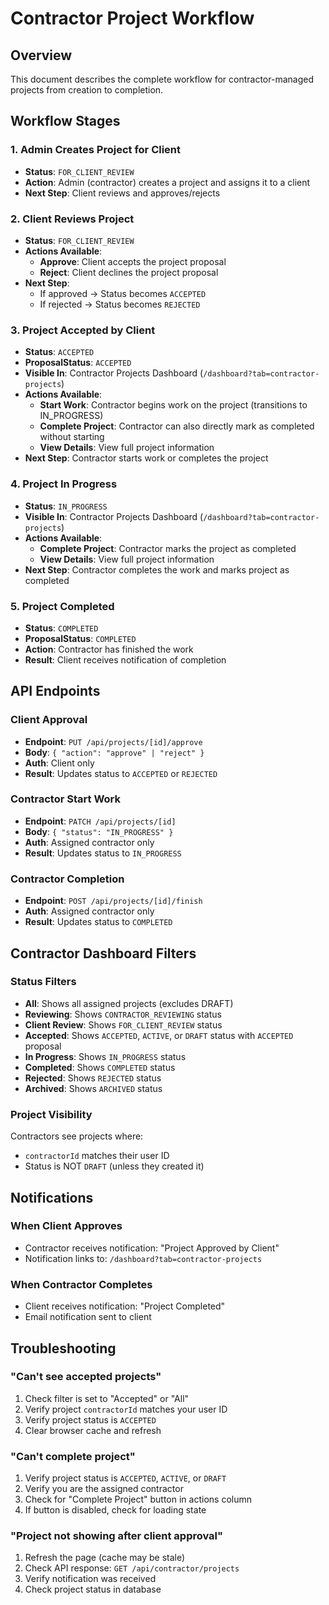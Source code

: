 # Contractor Project Workflow

## Overview
This document describes the complete workflow for contractor-managed projects from creation to completion.

## Workflow Stages

### 1. Admin Creates Project for Client
- **Status**: `FOR_CLIENT_REVIEW`
- **Action**: Admin (contractor) creates a project and assigns it to a client
- **Next Step**: Client reviews and approves/rejects

### 2. Client Reviews Project
- **Status**: `FOR_CLIENT_REVIEW`
- **Actions Available**:
  - **Approve**: Client accepts the project proposal
  - **Reject**: Client declines the project proposal
- **Next Step**: 
  - If approved → Status becomes `ACCEPTED`
  - If rejected → Status becomes `REJECTED`

### 3. Project Accepted by Client
- **Status**: `ACCEPTED`
- **ProposalStatus**: `ACCEPTED`
- **Visible In**: Contractor Projects Dashboard (`/dashboard?tab=contractor-projects`)
- **Actions Available**:
  - **Start Work**: Contractor begins work on the project (transitions to IN_PROGRESS)
  - **Complete Project**: Contractor can also directly mark as completed without starting
  - **View Details**: View full project information
- **Next Step**: Contractor starts work or completes the project

### 4. Project In Progress
- **Status**: `IN_PROGRESS`
- **Visible In**: Contractor Projects Dashboard (`/dashboard?tab=contractor-projects`)
- **Actions Available**:
  - **Complete Project**: Contractor marks the project as completed
  - **View Details**: View full project information
- **Next Step**: Contractor completes the work and marks project as completed

### 5. Project Completed
- **Status**: `COMPLETED`
- **ProposalStatus**: `COMPLETED`
- **Action**: Contractor has finished the work
- **Result**: Client receives notification of completion

## API Endpoints

### Client Approval
- **Endpoint**: `PUT /api/projects/[id]/approve`
- **Body**: `{ "action": "approve" | "reject" }`
- **Auth**: Client only
- **Result**: Updates status to `ACCEPTED` or `REJECTED`

### Contractor Start Work
- **Endpoint**: `PATCH /api/projects/[id]`
- **Body**: `{ "status": "IN_PROGRESS" }`
- **Auth**: Assigned contractor only
- **Result**: Updates status to `IN_PROGRESS`

### Contractor Completion
- **Endpoint**: `POST /api/projects/[id]/finish`
- **Auth**: Assigned contractor only
- **Result**: Updates status to `COMPLETED`

## Contractor Dashboard Filters

### Status Filters
- **All**: Shows all assigned projects (excludes DRAFT)
- **Reviewing**: Shows `CONTRACTOR_REVIEWING` status
- **Client Review**: Shows `FOR_CLIENT_REVIEW` status
- **Accepted**: Shows `ACCEPTED`, `ACTIVE`, or `DRAFT` status with `ACCEPTED` proposal
- **In Progress**: Shows `IN_PROGRESS` status
- **Completed**: Shows `COMPLETED` status
- **Rejected**: Shows `REJECTED` status
- **Archived**: Shows `ARCHIVED` status

### Project Visibility
Contractors see projects where:
- `contractorId` matches their user ID
- Status is NOT `DRAFT` (unless they created it)

## Notifications

### When Client Approves
- Contractor receives notification: "Project Approved by Client"
- Notification links to: `/dashboard?tab=contractor-projects`

### When Contractor Completes
- Client receives notification: "Project Completed"
- Email notification sent to client

## Troubleshooting

### "Can't see accepted projects"
1. Check filter is set to "Accepted" or "All"
2. Verify project `contractorId` matches your user ID
3. Verify project status is `ACCEPTED`
4. Clear browser cache and refresh

### "Can't complete project"
1. Verify project status is `ACCEPTED`, `ACTIVE`, or `DRAFT`
2. Verify you are the assigned contractor
3. Check for "Complete Project" button in actions column
4. If button is disabled, check for loading state

### "Project not showing after client approval"
1. Refresh the page (cache may be stale)
2. Check API response: `GET /api/contractor/projects`
3. Verify notification was received
4. Check project status in database

